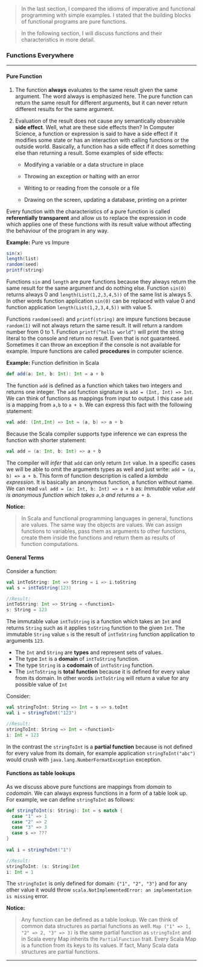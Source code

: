 > In the last section, I compared the idioms of imperative and functional programming with simple examples. I stated that the building blocks of functional programs are pure functions.

> In the following section, I will discuss functions and their characteristics in more detail.

### Functions Everywhere
* * * * *

#### Pure Function
1.  The function **always** evaluates to the same result given the same argument. The word always is emphasized here. The pure function can return the same result for different arguments, but it can never return different results for the same argument.

2.  Evaluation of the result does not cause any semantically observable **side effect**. Well, what are these side effects then? In Computer Science, a function or expression is said to have a side effect if it modifies some state or has an interaction with calling functions or the outside world. Basically, a function has a side effect if it does something else than returning a result. Some examples of side effects:

    -   Modifying a variable or a data structure in place

    -   Throwing an exception or halting with an error

    -   Writing to or reading from the console or a file

    -   Drawing on the screen, updating a database, printing on a printer

Every function with the characteristics of a pure function is called **referentially transparent** and allow us to replace the expression in code which applies one of these functions with its result value without affecting the behaviour of the program in any way.

**Example:** Pure vs Impure

```scala
sin(x)
length(list)
random(seed)
printf(string)
```

Functions `sin` and `length` are pure functions because they always return the same result for the same argument and do nothing else. Function `sin(0)` returns always 0 and `length(List(1,2,3,4,5))` of the same list is always 5. In other words function application `sin(0)` can be replaced with value 0 and function application `length(List(1,2,3,4,5))` with value 5.

Functions `random(seed)` and `printf(string)` are impure functions because `random(1)` will not always return the same result. It will return a random number from 0 to 1. Function `printf(“hello world”)` will print the string literal to the console and return no result. Even that is not guaranteed. Sometimes it can throw an exception if the console is not available for example. Impure functions are called **procedures** in computer science.

**Example:** Function definition in Scala

```scala
def add(a: Int, b: Int): Int = a + b
```   
The function `add` is defined as a function which takes two integers and returns one integer. The `add` function signature is `add = (Int, Int) => Int`. We can think of functions as mappings from input to output. I this case `add` is a mapping from `a,b` to `a + b`. We can express this fact with the following statement:
```scala
val add: (Int,Int) => Int = (a, b) => a + b
``` 
Because the Scala compiler supports type inference we can express the function with shorter statement:
```scala
val add = (a: Int, b: Int) => a + b
``` 
The compiler will *infer* that `add` can only return `Int` value. In a specific cases we will be able to omit the arguments types as well and just write: `add = (a, b) => a + b`. This form of function description is called a *lambda expression*. It is basically an anonymous function, a function without name. We can read `val add = (a: Int, b: Int) => a + b` as: *Immutable value `add` is anonymous function which takes `a,b` and returns `a + b`.*

**Notice:**
> In Scala and functional programming languages in general, functions are values. The same way the objects are values. We can assign functions to variables, pass them as arguments to other functions, create them inside the functions and return them as results of function computations. 

#### General Terms

Consider a function:
```scala
val intToString: Int => String = i => i.toString
val s = intToString(123)

//Result:
intToString: Int => String = <function1>
s: String = 123
``` 
The immutable value `intToString` is a function which takes an `Int` and returns `String` such as it applies `toString` function to the given `Int`. The immutable `String` value `s` is the result of `intToString` function application to arguments `123`.

- The `Int` and `String` are **types** and represent sets of values.
- The type `Int` is a **domain** of `intToString` function.
- The type `String` is a **codomain** of `intToString` function.
- The `intToString` is **total function** because it is defined for every value from its domain. In other words `intToString` will return a value for any possible value of `Int`

Consider:
```scala
val stringToInt: String => Int = s => s.toInt
val i = stringToInt("123")

//Result:
stringToInt: String => Int = <function1>
i: Int = 123
```

In the contrast the `stringToInt` is a **partial function** because is not defined for every value from its domain, for example application `stringToInt("abc")` would crush with `java.lang.NumberFormatException` exception.

#### Functions as table lookups

As we discuss above  pure functions are mappings from *domain* to *codomain*. We can always express functions in a form of a table look up. For example, we can define `stringToInt` as follows:

```scala
def stringToInt(s: String): Int = s match {
  case "1" => 1
  case "2" => 2
  case "3" => 3
  case s => ???
}
  
val i = stringToInt("1") 

//Result:
stringToInt: (s: String)Int
i: Int = 1
```
The `stringToInt` is only defined for domain: `{"1", "2", "3"}` and for any other value it would throw `scala.NotImplementedError: an implementation is missing` error.

**Notice:**
>Any function can be defined as a table lookup. We can think of common data structures as partial functions as well. `Map ("1" => 1, "2" => 2, "3" => 3)` is the same partial function as `stringToInt` and in Scala every Map inherits the `PartialFunction` trait. Every Scala Map is a function from its keys to its values. If fact, Many Scala data structures are partial functions.

* * * * *
